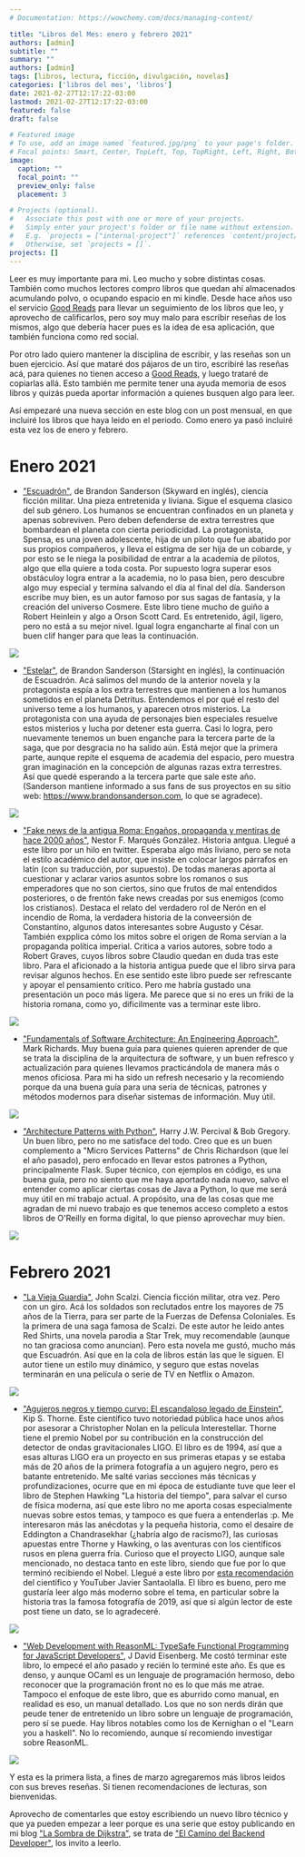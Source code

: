 ```yaml
---
# Documentation: https://wowchemy.com/docs/managing-content/

title: "Libros del Mes: enero y febrero 2021"
authors: [admin]
subtitle: ""
summary: ""
authors: [admin]
tags: [libros, lectura, ficción, divulgación, novelas]
categories: ['libros del mes', 'libros']
date: 2021-02-27T12:17:22-03:00
lastmod: 2021-02-27T12:17:22-03:00
featured: false
draft: false

# Featured image
# To use, add an image named `featured.jpg/png` to your page's folder.
# Focal points: Smart, Center, TopLeft, Top, TopRight, Left, Right, BottomLeft, Bottom, BottomRight.
image:
  caption: ""
  focal_point: ""
  preview_only: false
  placement: 3

# Projects (optional).
#   Associate this post with one or more of your projects.
#   Simply enter your project's folder or file name without extension.
#   E.g. `projects = ["internal-project"]` references `content/project/deep-learning/index.md`.
#   Otherwise, set `projects = []`.
projects: []
---
```

Leer es muy importante para mi. Leo mucho y sobre distintas cosas. También como muchos lectores compro libros que quedan ahí almacenados acumulando polvo, o ocupando espacio en mi kindle. Desde hace años uso el servicio [Good Reads](https://www.goodreads.com) para llevar un seguimiento de los libros que leo, y aprovecho de calificarlos, pero soy muy malo para escribir reseñas de los mismos, algo que debería hacer pues es la idea de esa aplicación, que también funciona como red social.

Por otro lado quiero mantener la disciplina de escribir, y las reseñas son un buen ejercicio. Así que mataré dos pájaros de un tiro, escribiré las reseñas acá, para quienes no tienen acceso a [Good Reads](https://www.goodreads.com), y luego trataré de copiarlas allá. Esto también me permite tener una ayuda memoria de esos libros y quizás pueda aportar información a quienes busquen algo para leer. 

Así empezaré una nueva sección en este blog con un post mensual, en que incluiré los libros que haya leido en el periodo. Como enero ya pasó incluiré esta vez los de enero y febrero. 

# Enero 2021

- ["Escuadrón"](https://amzn.to/37W4Zf4), de Brandon Sanderson (Skyward en inglés), ciencia ficción militar. Una pieza entretenida y liviana. Sigue el esquema clasico del sub género. Los humanos se encuentran confinados en un planeta y apenas sobreviven. Pero deben defenderse de extra terrestres que bombardean el planeta con cierta periodicidad. La protagonista, Spensa, es una joven adolescente,  hija de un piloto que fue abatido por sus propios compañeros, y lleva el estigma de ser hija de un cobarde, y por esto se le niega la posibilidad de entrar a la academia de pilotos, algo que ella quiere a toda costa. Por supuesto logra superar esos obstáculoy logra entrar a la academia, no lo pasa bien, pero descubre algo muy especial y termina salvando el día al final del día. Sanderson escribe muy bien, es un autor famoso por sus sagas de fantasía, y la creación del universo Cosmere. Este libro tiene mucho de guiño a Robert Heinlein y algo a Orson Scott Card. Es entretenido, ágil, ligero, pero no está a su mejor nivel. Igual logra engancharte al final con un buen clif hanger para que leas la continuación.

![](escuadron.jpg)

- ["Estelar"](https://amzn.to/3szfAEo), de Brandon Sanderson (Starsight en inglés), la continuación de Escuadrón. Acá salimos del mundo de la anterior novela y la protagonista espía a los extra terrestres que mantienen a los humanos sometidos en el planeta Detritus. Entendemos el por qué el resto del universo teme a los humanos, y aparecen otros misterios. La protagonista con una ayuda de personajes bien especiales resuelve estos misterios y lucha por detener esta guerra. Casi lo logra, pero nuevamente tenemos un buen enganche para la tercera parte de la saga, que por desgracia no ha salido aún. Está mejor que la primera parte, aunque repite el esquema de academia del espacio, pero muestra gran imaginación en la concepción de algunas razas extra terrestres. Así que quedé esperando a la tercera parte que sale este año. (Sanderson mantiene informado a sus fans de sus proyectos en su sitio web: https://www.brandonsanderson.com, lo que se agradece). 

![](estelar.jpg)

- ["Fake news de la antigua Roma: Engaños, propaganda y mentiras de hace 2000 años"](https://amzn.to/3r0xboB), Nestor F. Marqués González. Historia antgua. Llegué a este libro por un hilo en twitter. Esperaba algo más liviano, pero se nota el estilo académico del autor, que insiste en colocar largos párrafos en latín (con su traducción, por supuesto). De todas maneras aporta al cuestionar y aclarar varios asuntos sobre los romanos o sus emperadores que no son ciertos, sino que frutos de mal entendidos posteriores, o de frentón fake news creadas por sus enemigos (como los cristianos). Destaca el relato del verdadero rol de Nerón en el incendio de Roma, la verdadera historia de la conveersión de Constantino, algunos datos interesantes sobre Augusto y César. También expplica cómo los mitos sobre el origen de Roma servían a la propaganda política imperial. Critica a varios autores, sobre todo a Robert Graves, cuyos libros sobre Claudio quedan en duda tras este libro. Para el aficionado a la historia antigua puede que el libro sirva para revisar algunos hechos. En ese sentido este libro puede ser refrescante y apoyar el pensamiento crítico. Pero me habría gustado una presentación un poco más ligera. Me parece que si no eres un friki de la historia romana, como yo, dificilmente vas a terminar este libro.

![](fakenews.jpg)

- ["Fundamentals of Software Architecture: An Engineering Approach"](https://amzn.to/3r4X86c), Mark Richards. Muy buena guia para quienes quieren aprender de que se trata la disciplina de la arquitectura de software, y un buen refresco y actualización para quienes llevamos practicándola de manera más o menos oficiosa. Para mi ha sido un refresh necesario y la recomiendo porque da una buena guía para una seria de técnicas, patrones y métodos modernos para diseñar sistemas de información. Muy útil.

![](fundamentals.jpg)

- ["Architecture Patterns with Python"](https://amzn.to/3bIOdAZ), Harry J.W. Percival & Bob Gregory. Un buen libro, pero no me satisface del todo. Creo que es un buen complemento a "Micro Services Patterns" de Chris Richardson (que leí el año pasado), pero enfocado en llevar estos patrones a Python, principalmente Flask. Super técnico, con ejemplos en código, es una buena guía, pero no siento que me haya aportado nada nuevo, salvo el entender como aplicar ciertas cosas de Java a Python, lo que me será muy útil en mi trabajo actual. A propósito, una de las cosas que me agradan de mi nuevo trabajo es que tenemos acceso completo a estos libros de O'Reilly en forma digital, lo que pienso aprovechar muy bien.

![](patterns.jpg)

# Febrero 2021

- ["La Vieja Guardia"](https://amzn.to/3bOygZY), John Scalzi. Ciencia ficción militar, otra vez. Pero con un giro. Acá los soldados son reclutados entre los mayores de 75 años de la Tierra, para ser parte de la Fuerzas de Defensa Coloniales. Es la primera de una saga famosa de Scalzi. De este autor he leido antes Red Shirts, una novela parodia a Star Trek, muy recomendable (aunque no tan graciosa como anuncian). Pero esta novela me gustó, mucho más que Escuadrón. Así que en la cola de libros están las que le siguen. El autor tiene un estilo muy dinámico, y seguro que estas novelas terminarán en una película o serie de TV en Netflix o Amazon. 

![](viejaguardia.jpg)


- ["Agujeros negros y tiempo curvo: El escandaloso legado de Einstein"](https://amzn.to/3dQL4lt), Kip S. Thorne. Este científico tuvo notoriedad pública  hace unos años por asesorar a Christopher Nolan en la película Interestellar. Thorne tiene el premio Nobel por su contribución en la construcción del detector de ondas gravitacionales LIGO. El libro es de 1994, así que a esas alturas LIGO era un proyecto en sus primeras etapas y se estaba más de 20 años de la primera fotografía a un agujero negro, pero es batante entretenido. Me salté varias secciones más técnicas y profundizaciones, ocurre que en mi época de estudiante tuve que leer el libro de Stephen Hawking "La historia del tiempo", para salvar el curso de física moderna, así que este libro no me aporta cosas especialmente nuevas sobre estos temas, y tampoco es que fuera  a entenderlas :p. Me interesaron más las anécdotas y la pequeña historia, como el desaire de Eddington a Chandrasekhar (¿habría algo de racismo?), las curiosas apuestas entre Thorne y Hawking, o las aventuras con los científicos rusos en plena guerra fría. Curioso que el proyecto LIGO, aunque sale mencionado, no destaca tanto en este libro, siendo que fue por lo que terminó recibiendo el Nobel. Llegué a este libro por [esta recomendación](https://www.youtube.com/watch?v=NT3BqfQd7cU) del científico y YouTuber Javier Santaolalla. El libro es bueno, pero me gustaría leer algo más moderno sobre el tema, en particular sobre la historia tras la famosa fotografía de 2019, así que si algún lector de este post tiene un dato, se lo agradeceré.

![](agujeros.jpg)

- ["Web Development with ReasonML: TypeSafe Functional Programming for JavaScript Developers"](https://amzn.to/3uGeVTt), J David Eisenberg. Me costó terminar este libro, lo empecé el año pasado y recién lo terminé este año. Es que es denso, y aunque OCaml es un lenguaje de programación hermoso, debo reconocer que la programación front no es lo que más me atrae. Tampoco el enfoque de este libro, que es aburrido como manual, en realidad es eso, un manual detallado. Los que no son nerds dirán que peude tener de entretenido un libro sobre un lenguaje de programación, pero sí se puede. Hay libros notables como los de Kernighan o el "Learn you a haskell". No lo recomiendo, aunque sí recomiendo investigar sobre ReasonML.

![](reasonml.jpg)


Y esta es la primera lista, a fines de marzo agregaremos más libros leidos con sus breves reseñas. Si tienen recomendaciones de lecturas, son bienvenidas.

Aprovecho de comentarles que estoy escribiendo un nuevo libro técnico y que ya pueden empezar a leer porque es una serie que estoy publicando en mi blog ["La Sombra de Dijkstra"](https://www.programando.org), se trata de ["El Camino del Backend Developer"](https://www.programando.org/category/backend-developer/), los invito a leerlo.